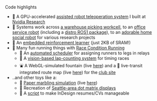 Code highlights
- 🤖 A GPU-accelerated [assisted robot teleoperation system](https://github.com/NVlabs/fast-explicit-teleop) I built at [Nvidia Research](https://research.nvidia.com/labs/srl/)
- 🦾 Systems work across [a warehouse picking workcell](https://github.com/au-rmr/aurmr_tahoma/commits/main?author=nickswalker), to an [office service robot](https://github.com/utexas-bwi/segbot/commits/master/?author=nickswalker) (including a [distro ROS1 package](https://github.com/utexas-bwi/knowledge_representation)), to an [adorable home social robot](https://github.com/hcrlab/kuri/commits/master?author=nickswalker) for various research projects
- 🧙 An [embedded reinforcement learner](https://github.com/nickswalker/ArduinoRL) (just 2KB of SRAM!)
- 🏃 Many fun running things with [Race Condition Running](https://github.com/raceconditionrunning/)
  -  🧠 An [automated scheduler](https://github.com/raceconditionrunning/relay-scheduler) for assigning runners to legs in relays
  -  🎥 A [vision-based lap-counting system](https://github.com/raceconditionrunning/visual-race-timing) for timing races
  -  ⛲ A WebGL-simulated fountain (live [here](https://raceconditionrunning.com/dm24)) and a 🚈 live-transit integrated route map (live [here](https://raceconditionrunning.com/lrr24)) for the [club site](https://github.com/raceconditionrunning/raceconditionrunning.github.io)
- ..and other toys like a:
  - 🎨 [Paper marbling simulation](https://github.com/nickswalker/marblizer) (live [here](https://marblizer.nickwalker.us))
  - 🔣 Recreation of [Seattle-area dot matrix displays](https://github.com/nickswalker/seattle-transit-dot-matrix)
  - 📃 A [script](https://github.com/nickswalker/indesign-cv-template) to make InDesign resumes/CVs manageable
